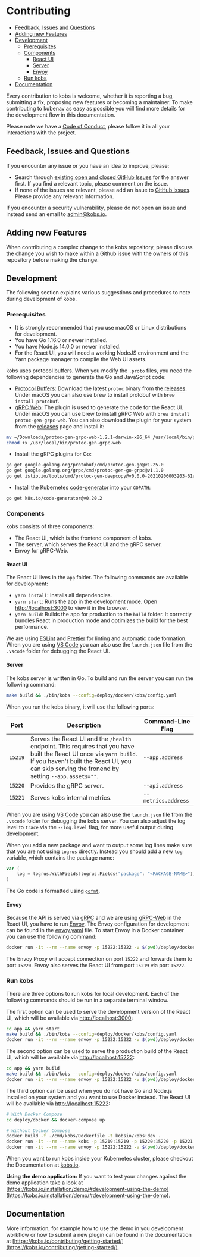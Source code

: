 # Contributing

- [Feedback, Issues and Questions](#feedback--issues-and-questions)
- [Adding new Features](#adding-new-features)
- [Development](#development)
  - [Prerequisites](#prerequisites)
  - [Components](#components)
    - [React UI](#react-ui)
    - [Server](#server)
    - [Envoy](#envoy)
  - [Run kobs](#run-kobs)
- [Documentation](#documentation)

Every contribution to kobs is welcome, whether it is reporting a bug, submitting a fix, proposing new features or becoming a maintainer. To make contributing to kubenav as easy as possible you will find more details for the development flow in this documentation.

Please note we have a [Code of Conduct](https://github.com/kobsio/kobs/blob/master/CODE_OF_CONDUCT.md), please follow it in all your interactions with the project.

## Feedback, Issues and Questions

If you encounter any issue or you have an idea to improve, please:

- Search through [existing open and closed GitHub Issues](https://github.com/kobsio/kobs/issues) for the answer first. If you find a relevant topic, please comment on the issue.
- If none of the issues are relevant, please add an issue to [GitHub issues](https://github.com/kobsio/kobs/issues). Please provide any relevant information.

If you encounter a security vulnerability, please do not open an issue and instead send an email to admin@kobs.io.

## Adding new Features

When contributing a complex change to the kobs repository, please discuss the change you wish to make within a Github issue with the owners of this repository before making the change.

## Development

The following section explains various suggestions and procedures to note during development of kobs.

### Prerequisites

- It is strongly recommended that you use macOS or Linux distributions for development.
- You have Go 1.16.0 or newer installed.
- You have Node.js 14.0.0 or newer installed.
- For the React UI, you will need a working NodeJS environment and the Yarn package manager to compile the Web UI assets.

kobs uses protocol buffers. When you modify the `.proto` files, you need the following dependencies to generate the Go and JavaScript code:

- [Protocol Buffers](https://github.com/protocolbuffers/protobuf): Download the latest `protoc` binary from the [releases](https://github.com/protocolbuffers/protobuf/releases). Under macOS you can also use brew to install protobuf with `brew install protobuf`.
- [gRPC Web](https://github.com/grpc/grpc-web): The plugin is used to generate the code for the React UI. Under macOS you can use brew to install gRPC Web with `brew install protoc-gen-grpc-web`. You can also download the plugin for your system from the [releases](https://github.com/grpc/grpc-web/releases) page and install it:

```sh
mv ~/Downloads/protoc-gen-grpc-web-1.2.1-darwin-x86_64 /usr/local/bin/protoc-gen-grpc-web
chmod +x /usr/local/bin/protoc-gen-grpc-web
```

- Install the gRPC plugins for Go:

```sh
go get google.golang.org/protobuf/cmd/protoc-gen-go@v1.25.0
go get google.golang.org/grpc/cmd/protoc-gen-go-grpc@v1.1.0
go get istio.io/tools/cmd/protoc-gen-deepcopy@v0.0.0-20210206003203-61eabd18b4e0
```

- Install the Kubernetes [code-generator](https://github.com/kubernetes/code-generator) into your `GOPATH`:

```sh
go get k8s.io/code-generator@v0.20.2
```

### Components

kobs consists of three components:

- The React UI, which is the frontend component of kobs.
- The server, which serves the React UI and the gRPC server.
- Envoy for gRPC-Web.

#### React UI

The React UI lives in the `app` folder. The following commands are available for development:

- `yarn install`: Installs all dependencies.
- `yarn start`: Runs the app in the development mode. Open [http://localhost:3000](http://localhost:3000) to view it in the browser.
- `yarn build`: Builds the app for production to the `build` folder. It correctly bundles React in production mode and optimizes the build for the best performance.

We are using [ESLint](https://eslint.org) and [Prettier](https://prettier.io) for linting and automatic code formation. When you are using [VS Code](https://code.visualstudio.com) you can also use the `launch.json` file from the `.vscode` folder for debugging the React UI.

#### Server

The kobs server is written in Go. To build and run the server you can run the following command:

```sh
make build && ./bin/kobs --config=deploy/docker/kobs/config.yaml
```

When you run the kobs binary, it will use the following ports:

| Port | Description | Command-Line Flag |
| ---- | ----------- | ----------------- |
| `15219` | Serves the React UI and the `/health` endpoint. This requires that you have built the React UI once via `yarn build`. If you haven't built the React UI, you can skip serving the fronend by setting `--app.assets=""`. | `--app.address` |
| `15220` | Provides the gRPC server. | `--api.address` |
| `15221` | Serves kobs internal metrics. | `--metrics.address` |

When you are using [VS Code](https://code.visualstudio.com) you can also use the `launch.json` file from the `.vscode` folder for debugging the kobs server. You can also adjust the log level to `trace` via the `--log.level` flag, for more useful output during development.

When you add a new package and want to output some log lines make sure that you are not using `logrus` directly. Instead you should add a new `log` variable, which contains the package name:

```go
var (
    log = logrus.WithFields(logrus.Fields{"package": "<PACKAGE-NAME>"})
)
```

The Go code is formatted using [`gofmt`](https://golang.org/cmd/gofmt/).

#### Envoy

Because the API is served via [gRPC](https://grpc.io) and we are using [gRPC-Web](https://grpc.io/docs/platforms/web/) in the React UI, you have to run [Envoy](https://www.envoyproxy.io). The Envoy configuration for development can be found in the [envoy.yaml](./deploy/docker/envoy/envoy.yaml) file. To start Envoy in a Docker container you can use the following command:

```sh
docker run -it --rm --name envoy -p 15222:15222 -v $(pwd)/deploy/docker/envoy/envoy.yaml:/etc/envoy/envoy.yaml:ro envoyproxy/envoy:v1.17.0
```

The Envoy Proxy will accept connection on port `15222` and forwards them to port `15220`. Envoy also serves the React UI from port `15219` via port `15222`.

### Run kobs

There are three options to run kobs for local development. Each of the following commands should be run in a separate terminal window.

The first option can be used to serve the development version of the React UI, which will be available via [http://localhost:3000](http://localhost:3000):

```sh
cd app && yarn start
make build && ./bin/kobs --config=deploy/docker/kobs/config.yaml
docker run -it --rm --name envoy -p 15222:15222 -v $(pwd)/deploy/docker/envoy/envoy.yaml:/etc/envoy/envoy.yaml:ro envoyproxy/envoy:v1.17.0
```

The second option can be used to serve the production build of the React UI, which will be available via [http://localhost:15222](http://localhost:15222):

```sh
cd app && yarn build
make build && ./bin/kobs --config=deploy/docker/kobs/config.yaml
docker run -it --rm --name envoy -p 15222:15222 -v $(pwd)/deploy/docker/envoy/envoy.yaml:/etc/envoy/envoy.yaml:ro envoyproxy/envoy:v1.17.0
```

The third option can be used when you do not have Go and Node.js installed on your system and you want to use Docker instead. The React UI will be available via [http://localhost:15222](http://localhost:15222):

```sh
# With Docker Compose
cd deploy/docker && docker-compose up

# Without Docker Compose
docker build -f ./cmd/kobs/Dockerfile -t kobsio/kobs:dev .
docker run -it --rm --name kobs -p 15219:15219 -p 15220:15220 -p 15221:15221 -v $(pwd)/config.yaml:/kobs/config.yaml -v $HOME/.kube/config:/.kube/config kobsio/kobs:dev
docker run -it --rm --name envoy -p 15222:15222 -v $(pwd)/deploy/docker/envoy/envoy.yaml:/etc/envoy/envoy.yaml:ro envoyproxy/envoy:v1.17.0
```

When you want to run kobs inside your Kubernetes cluster, please checkout the Documentation at [kobs.io](https://kobs.io).

**Using the demo application:** If you want to test your changes against the demo application take a look at [https://kobs.io/installation/demo/#development-using-the-demo](https://kobs.io/installation/demo/#development-using-the-demo).

## Documentation

More information, for example how to use the demo in you development workflow or how to submit a new plugin can be found in the documentation at [https://kobs.io/contributing/getting-started/](https://kobs.io/contributing/getting-started/).
